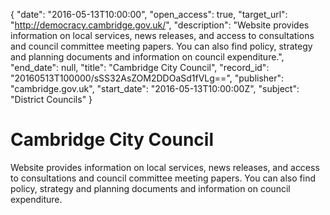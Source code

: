 {
  "date": "2016-05-13T10:00:00", 
  "open_access": true, 
  "target_url": "http://democracy.cambridge.gov.uk/", 
  "description": "Website provides information on local services, news releases, and access to consultations and council committee meeting papers. You can also find policy, strategy and planning documents and information on council expenditure.", 
  "end_date": null, 
  "title": "Cambridge City Council", 
  "record_id": "20160513T100000/sSS32AsZOM2DDOaSd1fVLg==", 
  "publisher": "cambridge.gov.uk", 
  "start_date": "2016-05-13T10:00:00Z", 
  "subject": "District Councils"
}

# Cambridge City Council

Website provides information on local services, news releases, and access to consultations and council committee meeting papers. You can also find policy, strategy and planning documents and information on council expenditure.